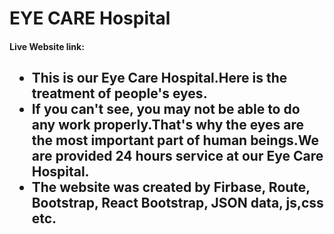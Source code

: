 
<h1>EYE CARE Hospital</h1>

<h4>Live Website link:</h4>

<h2>
<ul>
<li>This is our Eye Care Hospital.Here is the treatment of people's eyes.</li>
<li>If you can't see, you may not be able to do any work properly.That's why the eyes are the most important part of human beings.We are provided 24 hours service at our Eye Care Hospital.</li>
<li>The website was created by Firbase, Route, Bootstrap, React Bootstrap, JSON data, js,css etc.</li>

</ul>

</h2>